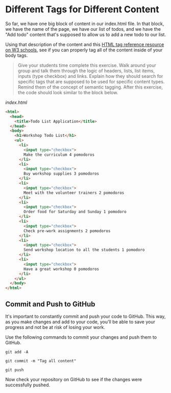 # Different Tags for Different Content
So far, we have one big block of content in our index.html file. In that block, we have the name of the page, we have our list of todos, and we have the "Add todo" content that's supposed to allow us to add a new todo to our list.

Using that description of the content and this [HTML tag reference resource on W3 schools](https://www.w3schools.com/TAgs/ "W3 HTML Element Reference"), see if you can properly tag all of the content inside of your body tags.

>Give your students time complete this exercise. Walk around your group and talk them through the logic of headers, lists, list items, inputs (type checkbox) and links. Explain how they should search for specific tags that are supposed to be used for specific content types. Remind them of the concept of semantic tagging. After this exercise, the code should look similar to the block below.

*index.html*
```HTML
<html>
  <head>
    <title>Todo List Application</title>
  </head>
  <body>
    <h1>Workshop Todo List</h1>
    <ul>
      <li>
        <input type="checkbox">
        Make the curriculum 4 pomodoros
      </li>
      <li>
        <input type="checkbox">
        Buy workshop supplies 3 pomodoros
      </li>
      <li>
        <input type="checkbox">
        Meet with the volunteer trainers 2 pomodoros
      </li>
      <li>
        <input type="checkbox">
        Order food for Saturday and Sunday 1 pomodoro
      </li>
      <li>
        <input type="checkbox">
        Check pre-work assignments 2 pomodoros
      </li>
      <li>
        <input type="checkbox">
        Send workshop location to all the students 1 pomodoro
      </li>
      <li>
        <input type="checkbox">
        Have a great workshop 0 pomodoros
      </li>
    </ul>
  </body>
</html>
```

## Commit and Push to GitHub
It's important to constantly commit and push your code to GitHub. This way, as you make changes and add to your code, you'll be able to save your progress and not be at risk of losing your work.

Use the following commands to commit your changes and push them to GitHub.

```shell
git add -A
```

```shell
git commit -m "Tag all content"
```

```shell
git push
```

Now check your repository on GitHub to see if the changes were successfully pushed.

